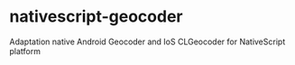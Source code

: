 # nativescript-geocoder
Adaptation native Android Geocoder and IoS CLGeocoder for NativeScript platform
